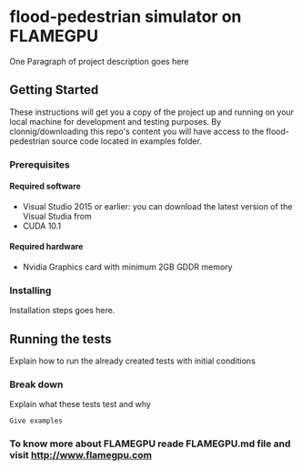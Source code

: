# flood-pedestrian simulator on FLAMEGPU

One Paragraph of project description goes here

## Getting Started

These instructions will get you a copy of the project up and running on your local machine for development and testing purposes. 
By clonnig/downloading this repo's content you will have access to the flood-pedestrian source code located in examples folder.

### Prerequisites

#### Required software
+ Visual Studio 2015 or earlier: you can download the latest version of the Visual Studia from 
+ CUDA 10.1

#### Required hardware
+ Nvidia Graphics card with minimum 2GB GDDR memory

### Installing
Installation steps goes here. 

## Running the tests

Explain how to run the already created tests with initial conditions 

### Break down

Explain what these tests test and why


```
Give examples
```

### To know more about FLAMEGPU reade FLAMEGPU.md file and visit http://www.flamegpu.com
